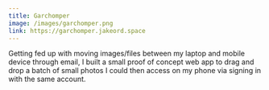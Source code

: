 ```yaml
---
title: Garchomper
image: /images/garchomper.png
link: https://garchomper.jakeord.space
---
```


Getting fed up with moving images/files between my laptop and mobile device through email, I built a small proof of concept web app to drag and drop a batch of small photos I could then access on my phone via signing in with the same account.
